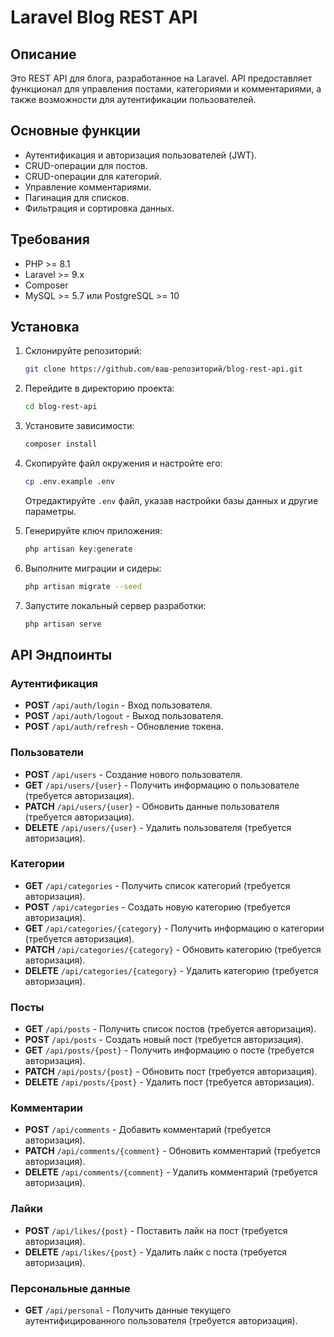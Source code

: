 # Laravel Blog REST API

## Описание

Это REST API для блога, разработанное на Laravel. API предоставляет функционал для управления постами, категориями и комментариями, а также возможности для аутентификации пользователей.

## Основные функции

- Аутентификация и авторизация пользователей (JWT).
- CRUD-операции для постов.
- CRUD-операции для категорий.
- Управление комментариями.
- Пагинация для списков.
- Фильтрация и сортировка данных.

## Требования

- PHP >= 8.1
- Laravel >= 9.x
- Composer
- MySQL >= 5.7 или PostgreSQL >= 10

## Установка

1. Склонируйте репозиторий:
   ```bash
   git clone https://github.com/ваш-репозиторий/blog-rest-api.git
   ```

2. Перейдите в директорию проекта:
   ```bash
   cd blog-rest-api
   ```

3. Установите зависимости:
   ```bash
   composer install
   ```

4. Скопируйте файл окружения и настройте его:
   ```bash
   cp .env.example .env
   ```
   Отредактируйте `.env` файл, указав настройки базы данных и другие параметры.

5. Генерируйте ключ приложения:
   ```bash
   php artisan key:generate
   ```

6. Выполните миграции и сидеры:
   ```bash
   php artisan migrate --seed
   ```

7. Запустите локальный сервер разработки:
   ```bash
   php artisan serve
   ```

## API Эндпоинты

### Аутентификация

- **POST** `/api/auth/login` - Вход пользователя.
- **POST** `/api/auth/logout` - Выход пользователя.
- **POST** `/api/auth/refresh` - Обновление токена.

### Пользователи

- **POST** `/api/users` - Создание нового пользователя.
- **GET** `/api/users/{user}` - Получить информацию о пользователе (требуется авторизация).
- **PATCH** `/api/users/{user}` - Обновить данные пользователя (требуется авторизация).
- **DELETE** `/api/users/{user}` - Удалить пользователя (требуется авторизация).

### Категории

- **GET** `/api/categories` - Получить список категорий (требуется авторизация).
- **POST** `/api/categories` - Создать новую категорию (требуется авторизация).
- **GET** `/api/categories/{category}` - Получить информацию о категории (требуется авторизация).
- **PATCH** `/api/categories/{category}` - Обновить категорию (требуется авторизация).
- **DELETE** `/api/categories/{category}` - Удалить категорию (требуется авторизация).

### Посты

- **GET** `/api/posts` - Получить список постов (требуется авторизация).
- **POST** `/api/posts` - Создать новый пост (требуется авторизация).
- **GET** `/api/posts/{post}` - Получить информацию о посте (требуется авторизация).
- **PATCH** `/api/posts/{post}` - Обновить пост (требуется авторизация).
- **DELETE** `/api/posts/{post}` - Удалить пост (требуется авторизация).

### Комментарии

- **POST** `/api/comments` - Добавить комментарий (требуется авторизация).
- **PATCH** `/api/comments/{comment}` - Обновить комментарий (требуется авторизация).
- **DELETE** `/api/comments/{comment}` - Удалить комментарий (требуется авторизация).

### Лайки

- **POST** `/api/likes/{post}` - Поставить лайк на пост (требуется авторизация).
- **DELETE** `/api/likes/{post}` - Удалить лайк с поста (требуется авторизация).

### Персональные данные

- **GET** `/api/personal` - Получить данные текущего аутентифицированного пользователя (требуется авторизация).
